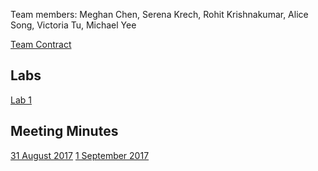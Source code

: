 Team members: Meghan Chen, Serena Krech, Rohit Krishnakumar, Alice Song, Victoria Tu, Michael Yee

[Team Contract](https://docs.google.com/a/cornell.edu/document/d/1CoW08NZTIM5XFL9buUvyedzuWjra59PjsZewyJCq0u4/edit?usp=sharing)

## Labs
[Lab 1](https://sk2282.github.io/ECE3400_Team8/lab1)

## Meeting Minutes
[31 August 2017](https://docs.google.com/a/cornell.edu/document/d/1dVXc5hVIiBzm_1vL9nOCoFMn-4mMeLHOMNEJl790Ix4/edit?usp=sharing)
[1 September 2017](https://docs.google.com/a/cornell.edu/document/d/1AbLZ4Nd0oftpHPPofFHE4el4eL6gsMsTh-VpWx2JPIM/edit?usp=sharing)

